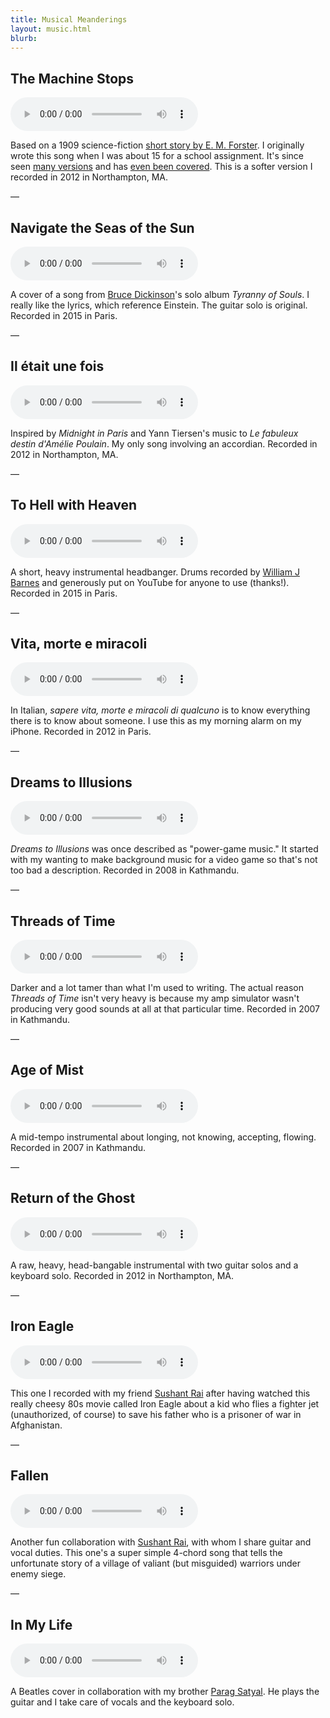 ```yaml
---
title: Musical Meanderings
layout: music.html
blurb:
---
```


## The Machine Stops

<audio controls>
  <source src="http://realityequation.net/_box/ParimalSatyal_MachineStops.mp3" type="audio/mp3">
  [Download audio file](#)
</audio>

Based on a 1909 science-fiction [short story by E. M. Forster](#). I originally wrote this song when I was about 15 for a school assignment. It's since seen [many versions](#) and has [even been covered](#). This is a softer version I recorded in 2012 in Northampton, MA.

<span class="emdash">&mdash;</a>

## Navigate the Seas of the Sun

<audio controls>
  <source src="#" type="audio/mp3">
  [Download audio file](#)
</audio>

A cover of a song from [Bruce Dickinson](#)'s solo album *Tyranny of Souls*. I really like the lyrics, which reference Einstein. The guitar solo is original. Recorded in 2015 in Paris.

<span class="emdash">&mdash;</a>

## Il était une fois

<audio controls>
  <source src="#" type="audio/mp3">
  [Download audio file](#)
</audio>

Inspired by *Midnight in Paris* and Yann Tiersen's music to *Le fabuleux destin d'Amélie Poulain*. My only song involving an accordian. Recorded in 2012 in Northampton, MA.

<span class="emdash">&mdash;</a>

## To Hell with Heaven

<audio controls>
  <source src="http://realityequation.net/_box/ParimalSatyal_MachineStops.mp3" type="audio/mp3">
  [Download audio file](#)
</audio>

A short, heavy instrumental headbanger. Drums recorded by [William J Barnes](https://www.youtube.com/watch?v=IKROC4-W2c4) and generously put on YouTube for anyone to use (thanks!). Recorded in 2015 in Paris.

<span class="emdash">&mdash;</a>

## Vita, morte e miracoli

<audio controls>
  <source src="#" type="audio/mp3">
  [Download audio file](#)
</audio>

In Italian, *sapere vita, morte e miracoli di qualcuno* is to know everything there is to know about someone. I use this as my morning alarm on my iPhone. Recorded in 2012 in Paris.

<span class="emdash">&mdash;</a>

## Dreams to Illusions

<audio controls>
  <source src="#" type="audio/mp3">
  [Download audio file](#)
</audio>

*Dreams to Illusions* was once described as "power-game music." It started with my wanting to make background music for a video game so that's not too bad a description. Recorded in 2008 in Kathmandu.

<span class="emdash">&mdash;</a>

## Threads of Time

<audio controls>
  <source src="#" type="audio/mp3">
  [Download audio file](#)
</audio>

 Darker and a lot tamer than what I'm used to writing. The actual reason *Threads of Time* isn't very heavy is because my amp simulator wasn't producing very good sounds at all at that particular time. Recorded in 2007 in Kathmandu.

<span class="emdash">&mdash;</a>

## Age of Mist

<audio controls>
  <source src="#" type="audio/mp3">
  [Download audio file](#)
</audio>

A mid-tempo instrumental about longing, not knowing, accepting, flowing. Recorded in 2007 in Kathmandu.

<span class="emdash">&mdash;</a>

## Return of the Ghost

<audio controls>
  <source src="#" type="audio/mp3">
  [Download audio file](#)
</audio>

A raw, heavy, head-bangable instrumental with two guitar solos and a keyboard solo. Recorded in 2012 in Northampton, MA.

<span class="emdash">&mdash;</a>

## Iron Eagle

<audio controls>
  <source src="#" type="audio/mp3">
  [Download audio file](#)
</audio>

This one I recorded with my friend [Sushant Rai](#) after having watched this really cheesy 80s movie called Iron Eagle about a kid who flies a fighter jet (unauthorized, of course) to save his father who is a prisoner of war in Afghanistan.

<span class="emdash">&mdash;</a>

## Fallen

<audio controls>
  <source src="#" type="audio/mp3">
  [Download audio file](#)
</audio>

Another fun collaboration with [Sushant Rai](#), with whom I share guitar and vocal duties. This one's a super simple 4-chord song that tells the unfortunate story of a village of valiant (but misguided) warriors under enemy siege.

<span class="emdash">&mdash;</a>

## In My Life

<audio controls>
  <source src="#" type="audio/mp3">
  [Download audio file](#)
</audio>

A Beatles cover in collaboration with my brother [Parag Satyal](#). He plays the guitar and I take care of vocals and the keyboard solo.
